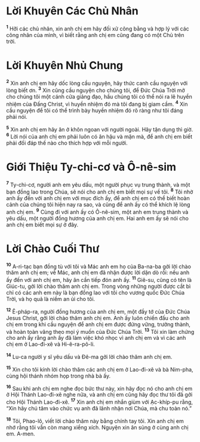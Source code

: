 

# Lời Khuyên Các Chủ Nhân
<sup><b>1</b></sup> Hỡi các chủ nhân, xin anh chị em hãy đối xử công bằng và hợp lý với các công nhân của mình, vì biết rằng anh chị em cũng đang có một Chủ trên trời.

# Lời Khuyên Nhủ Chung
<sup><b>2</b></sup> Xin anh chị em hãy dốc lòng cầu nguyện, hãy thức canh cầu nguyện với lòng biết ơn. <sup><b>3</b></sup> Xin cũng cầu nguyện cho chúng tôi, để Đức Chúa Trời mở cho chúng tôi một cánh cửa giảng đạo, hầu chúng tôi có thể nói ra lẽ huyền nhiệm của Đấng Christ, vì huyền nhiệm đó mà tôi đang bị giam cầm. <sup><b>4</b></sup> Xin cầu nguyện để tôi có thể trình bày huyền nhiệm đó rõ ràng như tôi đáng phải nói.

<sup><b>5</b></sup> Xin anh chị em hãy ăn ở khôn ngoan với người ngoài. Hãy tận dụng thì giờ. <sup><b>6</b></sup> Lời nói của anh chị em phải luôn có ân hậu và mặn mà, để anh chị em biết phải đối đáp thế nào cho thích hợp với mỗi người.

# Giới Thiệu Ty-chi-cơ và Ô-nê-sim
<sup><b>7</b></sup> Ty-chi-cơ, người anh em yêu dấu, một người phục vụ trung thành, và một bạn đồng lao trong Chúa, sẽ nói cho anh chị em biết mọi sự về tôi. <sup><b>8</b></sup> Tôi nhờ anh ấy đến với anh chị em với mục đích ấy, để anh chị em có thể biết hoàn cảnh của chúng tôi hiện nay ra sao, và cũng để anh ấy có thể khích lệ lòng anh chị em. <sup><b>9</b></sup> Cùng đi với anh ấy có Ô-nê-sim, một anh em trung thành và yêu dấu, một người đồng hương của anh chị em. Hai anh em ấy sẽ nói cho anh chị em biết mọi sự ở đây.

# Lời Chào Cuối Thư
<sup><b>10</b></sup> A-ri-tạc bạn đồng tù với tôi và Mác anh em họ của Ba-na-ba gởi lời chào thăm anh chị em; về Mác, anh chị em đã nhận được lời dặn dò rồi: nếu anh ấy đến với anh chị em, hãy ân cần tiếp đón anh ấy. <sup><b>11</b></sup> Giê-su, cũng có tên là Giúc-tu, gởi lời chào thăm anh chị em. Trong vòng những người được cắt bì chỉ có các anh em này là bạn đồng lao với tôi cho vương quốc Đức Chúa Trời, và họ quả là niềm an ủi cho tôi.

<sup><b>12</b></sup> Ê-pháp-ra, người đồng hương của anh chị em, một đầy tớ của Đức Chúa Jesus Christ, gởi lời chào thăm anh chị em. Anh ấy luôn chiến đấu cho anh chị em trong khi cầu nguyện để anh chị em được đứng vững, trưởng thành, và hoàn toàn vâng theo mọi ý muốn của Đức Chúa Trời. <sup><b>13</b></sup> Tôi xin làm chứng cho anh ấy rằng anh ấy đã làm việc khó nhọc vì anh chị em và vì các anh chị em ở Lao-đi-xê và Hi-ê-ra-pô-li.

<sup><b>14</b></sup> Lu-ca người y sĩ yêu dấu và Đê-ma gởi lời chào thăm anh chị em.

<sup><b>15</b></sup> Xin cho tôi kính lời chào thăm các anh chị em ở Lao-đi-xê và bà Nim-pha, cùng hội thánh nhóm họp trong nhà bà ấy.

<sup><b>16</b></sup> Sau khi anh chị em nghe đọc bức thư này, xin hãy đọc nó cho anh chị em ở Hội Thánh Lao-đi-xê nghe nữa, và anh chị em cũng hãy đọc thư tôi đã gởi cho Hội Thánh Lao-đi-xê. <sup><b>17</b></sup> Xin anh chị em nhắn giùm với Ạc-khíp-pu rằng, “Xin hãy chú tâm vào chức vụ anh đã lãnh nhận nơi Chúa, mà chu toàn nó.”

<sup><b>18</b></sup> Tôi, Phao-lô, viết lời chào thăm này bằng chính tay tôi. Xin anh chị em nhớ rằng tôi vẫn còn mang xiềng xích. Nguyện xin ân sủng ở cùng anh chị em. A-men.

